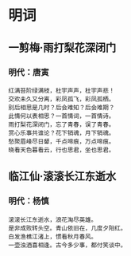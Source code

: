# 明词

## 一剪梅·雨打梨花深闭门
### 明代：唐寅
```
红满苔阶绿满枝，杜宇声声，杜宇声悲！
交欢未久又分离，彩凤孤飞，彩凤孤栖。
别后相思是几时？后会难知？后会难期？
此情何以表相思？一首情词，一首情诗。
雨打梨花深闭门，忘了青春，误了青春。
赏心乐事共谁论？花下销魂，月下销魂。
愁聚眉峰尽日颦，千点啼痕，万点啼痕。
晓看天色暮看云，行也思君，坐也思君。
```

## 临江仙·滚滚长江东逝水
### 明代：杨慎
```
滚滚长江东逝水，浪花淘尽英雄。
是非成败转头空。青山依旧在，几度夕阳红。
白发渔樵江渚上，惯看秋月春风。
一壶浊酒喜相逢。古今多少事，都付笑谈中。
```